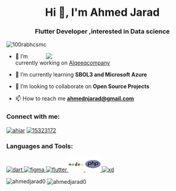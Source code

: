 <h1 align="center">Hi 👋, I'm Ahmed Jarad</h1>
<h3 align="center">Flutter Developer ,interested in Data science</h3>



<img src="https://komarev.com/ghpvc/?username=100rabhcsmc&label=Profile%20views&color=0e75b6&style=flat" alt="100rabhcsmc" />

<picture> <img align="right" src="https://media.giphy.com/media/SWoSkN6DxTszqIKEqv/giphy.gif" width = 400px></picture>

- 🔭 I’m currently working on [Alqeeqcompany](https://www.linkedin.com/company/alqeeq/)

- 🌱 I’m currently learning **SBOL3 and Microsoft Azure**

- 👯 I’m looking to collaborate on **Open Source Projects**

- 📫 How to reach me **ahmednjarad@gmail.com**

<h3 align="left">Connect with me:</h3>
<p align="left">
<a href="https://linkedin.com/in/ahjar" target="blank"><img align="center" src="https://raw.githubusercontent.com/rahuldkjain/github-profile-readme-generator/master/src/images/icons/Social/linked-in-alt.svg" alt="ahjar" height="30" width="40" /></a>
<a href="https://stackoverflow.com/users/15323172" target="blank"><img align="center" src="https://raw.githubusercontent.com/rahuldkjain/github-profile-readme-generator/master/src/images/icons/Social/stack-overflow.svg" alt="15323172" height="30" width="40" /></a>
</p>

<h3 align="left">Languages and Tools:</h3>
<p align="left"> <a href="https://dart.dev" target="_blank" rel="noreferrer"> <img src="https://www.vectorlogo.zone/logos/dartlang/dartlang-icon.svg" alt="dart" width="40" height="40"/> </a> <a href="https://www.figma.com/" target="_blank" rel="noreferrer"> <img src="https://www.vectorlogo.zone/logos/figma/figma-icon.svg" alt="figma" width="40" height="40"/> </a> <a href="https://flutter.dev" target="_blank" rel="noreferrer"> <img src="https://www.vectorlogo.zone/logos/flutterio/flutterio-icon.svg" alt="flutter" width="40" height="40"/> </a> <a href="https://nodejs.org" target="_blank" rel="noreferrer"> <img src="https://raw.githubusercontent.com/devicons/devicon/master/icons/nodejs/nodejs-original-wordmark.svg" alt="nodejs" width="40" height="40"/> </a> <a href="https://www.php.net" target="_blank" rel="noreferrer"> <img src="https://raw.githubusercontent.com/devicons/devicon/master/icons/php/php-original.svg" alt="php" width="40" height="40"/> </a> <a href="https://www.adobe.com/products/xd.html" target="_blank" rel="noreferrer"> <img src="https://cdn.worldvectorlogo.com/logos/adobe-xd.svg" alt="xd" width="40" height="40"/> </a> </p>

<p><img align="left" src="https://github-readme-stats.vercel.app/api/top-langs?username=ahmedjarad0&show_icons=true&locale=en&layout=compact" alt="ahmedjarad0" /></p>

<p>&nbsp;<img align="center" src="https://github-readme-stats.vercel.app/api?username=ahmedjarad0&show_icons=true&locale=en" alt="ahmedjarad0" /></p>
